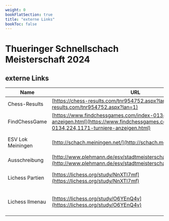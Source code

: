 ```yaml
---
weight: 0
bookFlatSection: true
title: "externe Links"
bookToc: false
---
```



# Thueringer Schnellschach Meisterschaft 2024

## externe Links
| Name                      | URL                                                                       | Datum       | Uhrzeit | Was                                        |
|---------------------------|---------------------------------------------------------------------------|-------------|---------|--------------------------------------------|
| Chess-Results             | [https://chess-results.com/tnr954752.aspx?lan=1](https://chess-results.com/tnr954752.aspx?lan=1) | 2024-06-10  | 07:14   | Turnier Datenbank                          |
| FindChessGame             | [https://www.findchessgames.com/index-0134,224,1171-turniere-anzeigen.html](https://www.findchessgames.com/index-0134,224,1171-turniere-anzeigen.html) | 2024-06-10  | 07:14   | Turnier Datenbank                          |
| ESV Lok Meiningen         | [http://schach.meiningen.net/](http://schach.meiningen.net/)              | 2024-06-10  | 07:14   | Vereinswebsite des ESV Lok Meiningen       |
| Ausschreibung             | [http://www.plehmann.de/esv/stadtmeisterschaft/ausschreibung.html](http://www.plehmann.de/esv/stadtmeisterschaft/ausschreibung.html) | 2024-06-10  | 07:14   | Ausschreibung des Turnieres                |
| Lichess Partien           | [https://lichess.org/study/NnXTI7mf](https://lichess.org/study/NnXTI7mf)  | 2024-06-10  | 07:14   | Lichess Partien von Erik Skopp             |
| Lichess Ilmenau           | [https://lichess.org/study/O6YEnQ4v](https://lichess.org/study/O6YEnQ4v)  | 2024-06-10  | 07:14   | Lichess Partien des Ilmenauer Schachvereins |

